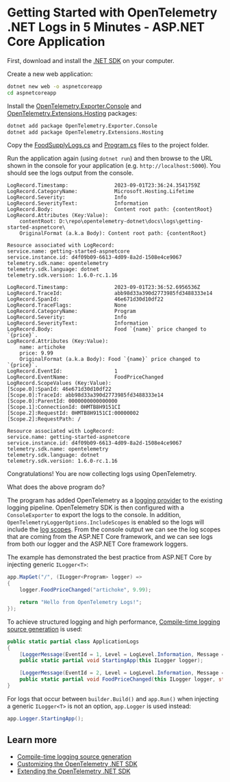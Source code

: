 # Getting Started with OpenTelemetry .NET Logs in 5 Minutes - ASP.NET Core Application

First, download and install the [.NET
SDK](https://dotnet.microsoft.com/download) on your computer.

Create a new web application:

```sh
dotnet new web -o aspnetcoreapp
cd aspnetcoreapp
```

Install the
[OpenTelemetry.Exporter.Console](../../../src/OpenTelemetry.Exporter.Console/README.md)
and
[OpenTelemetry.Extensions.Hosting](../../../src/OpenTelemetry.Extensions.Hosting/README.md)
packages:

```sh
dotnet add package OpenTelemetry.Exporter.Console
dotnet add package OpenTelemetry.Extensions.Hosting
```

Copy the [FoodSupplyLogs.cs](./FoodSupplyLogs.cs) and [Program.cs](./Program.cs)
files to the project folder.

Run the application again (using `dotnet run`) and then browse to the URL shown
in the console for your application (e.g. `http://localhost:5000`). You should see
the logs output from the console.

```text
LogRecord.Timestamp:               2023-09-01T23:36:24.3541759Z
LogRecord.CategoryName:            Microsoft.Hosting.Lifetime
LogRecord.Severity:                Info
LogRecord.SeverityText:            Information
LogRecord.Body:                    Content root path: {contentRoot}
LogRecord.Attributes (Key:Value):
    contentRoot: D:\repo\opentelemetry-dotnet\docs\logs\getting-started-aspnetcore\
    OriginalFormat (a.k.a Body): Content root path: {contentRoot}

Resource associated with LogRecord:
service.name: getting-started-aspnetcore
service.instance.id: d4f09b09-6613-4d09-8a2d-1508e4ce9067
telemetry.sdk.name: opentelemetry
telemetry.sdk.language: dotnet
telemetry.sdk.version: 1.6.0-rc.1.16

LogRecord.Timestamp:               2023-09-01T23:36:52.6956536Z
LogRecord.TraceId:                 abb98d33a390d2773985fd3488333e14
LogRecord.SpanId:                  46e671d30d10df22
LogRecord.TraceFlags:              None
LogRecord.CategoryName:            Program
LogRecord.Severity:                Info
LogRecord.SeverityText:            Information
LogRecord.Body:                    Food `{name}` price changed to `{price}`.
LogRecord.Attributes (Key:Value):
    name: artichoke
    price: 9.99
    OriginalFormat (a.k.a Body): Food `{name}` price changed to `{price}`.
LogRecord.EventId:                 1
LogRecord.EventName:               FoodPriceChanged
LogRecord.ScopeValues (Key:Value):
[Scope.0]:SpanId: 46e671d30d10df22
[Scope.0]:TraceId: abb98d33a390d2773985fd3488333e14
[Scope.0]:ParentId: 0000000000000000
[Scope.1]:ConnectionId: 0HMTB8H9151CI
[Scope.2]:RequestId: 0HMTB8H9151CI:00000002
[Scope.2]:RequestPath: /

Resource associated with LogRecord:
service.name: getting-started-aspnetcore
service.instance.id: d4f09b09-6613-4d09-8a2d-1508e4ce9067
telemetry.sdk.name: opentelemetry
telemetry.sdk.language: dotnet
telemetry.sdk.version: 1.6.0-rc.1.16
```

Congratulations! You are now collecting logs using OpenTelemetry.

What does the above program do?

The program has added OpenTelemetry as a [logging
provider](https://learn.microsoft.com/dotnet/core/extensions/logging-providers)
to the existing logging pipeline. OpenTelemetry SDK is then configured with a
`ConsoleExporter` to export the logs to the console. In addition,
`OpenTelemetryLoggerOptions.IncludeScopes` is enabled so the logs will include
the [log
scopes](https://learn.microsoft.com/aspnet/core/fundamentals/logging/#log-scopes).
From the console output we can see the log scopes that are coming from the
ASP.NET Core framework, and we can see logs from both our logger and the ASP.NET
Core framework loggers.

The example has demonstrated the best practice from ASP.NET Core by injecting
generic `ILogger<T>`:

```csharp
app.MapGet("/", (ILogger<Program> logger) =>
{
    logger.FoodPriceChanged("artichoke", 9.99);

    return "Hello from OpenTelemetry Logs!";
});
```

To achieve structured logging and high performance, [Compile-time logging source
generation](https://docs.microsoft.com/dotnet/core/extensions/logger-message-generator)
is used:

```csharp
public static partial class ApplicationLogs
{
    [LoggerMessage(EventId = 1, Level = LogLevel.Information, Message = "Starting the app...")]
    public static partial void StartingApp(this ILogger logger);

    [LoggerMessage(EventId = 2, Level = LogLevel.Information, Message = "Food `{name}` price changed to `{price}`.")]
    public static partial void FoodPriceChanged(this ILogger logger, string name, double price);
}
```

For logs that occur between `builder.Build()` and `app.Run()` when
injecting a generic `ILogger<T>` is not an option, `app.Logger` is used instead:

```csharp
app.Logger.StartingApp();
```

## Learn more

* [Compile-time logging source
  generation](https://docs.microsoft.com/dotnet/core/extensions/logger-message-generator)
* [Customizing the OpenTelemetry .NET SDK](../customizing-the-sdk/README.md)
* [Extending the OpenTelemetry .NET SDK](../extending-the-sdk/README.md)

